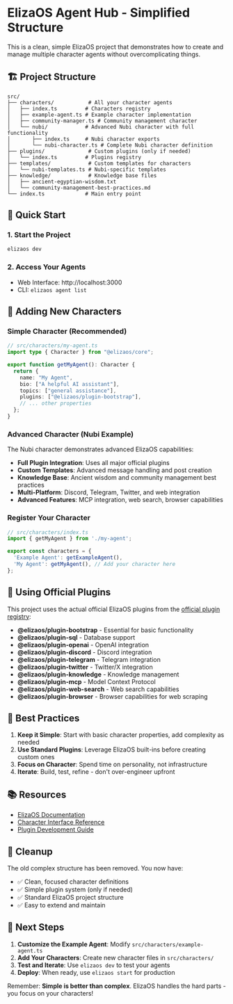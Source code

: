 # ElizaOS Agent Hub - Simplified Structure

This is a clean, simple ElizaOS project that demonstrates how to create and manage multiple character agents without overcomplicating things.

## 🏗️ Project Structure

```
src/
├── characters/           # All your character agents
│   ├── index.ts         # Characters registry
│   ├── example-agent.ts # Example character implementation
│   ├── community-manager.ts # Community management character
│   └── nubi/            # Advanced Nubi character with full functionality
│       ├── index.ts     # Nubi character exports
│       └── nubi-character.ts # Complete Nubi character definition
├── plugins/              # Custom plugins (only if needed)
│   └── index.ts         # Plugins registry
├── templates/            # Custom templates for characters
│   └── nubi-templates.ts # Nubi-specific templates
├── knowledge/            # Knowledge base files
│   ├── ancient-egyptian-wisdom.txt
│   └── community-management-best-practices.md
└── index.ts             # Main entry point
```

## 🚀 Quick Start

### 1. Start the Project
```bash
elizaos dev
```

### 2. Access Your Agents
- Web Interface: http://localhost:3000
- CLI: `elizaos agent list`

## 📝 Adding New Characters

### Simple Character (Recommended)
```typescript
// src/characters/my-agent.ts
import type { Character } from "@elizaos/core";

export function getMyAgent(): Character {
  return {
    name: "My Agent",
    bio: ["A helpful AI assistant"],
    topics: ["general assistance"],
    plugins: ["@elizaos/plugin-bootstrap"],
    // ... other properties
  };
}
```

### Advanced Character (Nubi Example)
The Nubi character demonstrates advanced ElizaOS capabilities:
- **Full Plugin Integration**: Uses all major official plugins
- **Custom Templates**: Advanced message handling and post creation
- **Knowledge Base**: Ancient wisdom and community management best practices
- **Multi-Platform**: Discord, Telegram, Twitter, and web integration
- **Advanced Features**: MCP integration, web search, browser capabilities

### Register Your Character
```typescript
// src/characters/index.ts
import { getMyAgent } from './my-agent';

export const characters = {
  'Example Agent': getExampleAgent(),
  'My Agent': getMyAgent(), // Add your character here
};
```

## 🔌 Using Official Plugins

This project uses the actual official ElizaOS plugins from the [official plugin registry](https://github.com/elizaos-plugins/registry):

- **@elizaos/plugin-bootstrap** - Essential for basic functionality
- **@elizaos/plugin-sql** - Database support
- **@elizaos/plugin-openai** - OpenAI integration
- **@elizaos/plugin-discord** - Discord integration
- **@elizaos/plugin-telegram** - Telegram integration
- **@elizaos/plugin-twitter** - Twitter/X integration
- **@elizaos/plugin-knowledge** - Knowledge management
- **@elizaos/plugin-mcp** - Model Context Protocol
- **@elizaos/plugin-web-search** - Web search capabilities
- **@elizaos/plugin-browser** - Browser capabilities for web scraping

## 🎯 Best Practices

1. **Keep it Simple**: Start with basic character properties, add complexity as needed
2. **Use Standard Plugins**: Leverage ElizaOS built-ins before creating custom ones
3. **Focus on Character**: Spend time on personality, not infrastructure
4. **Iterate**: Build, test, refine - don't over-engineer upfront

## 📚 Resources

- [ElizaOS Documentation](https://elizaos.dev)
- [Character Interface Reference](https://elizaos.dev/docs/character)
- [Plugin Development Guide](https://elizaos.dev/docs/plugins)

## 🧹 Cleanup

The old complex structure has been removed. You now have:
- ✅ Clean, focused character definitions
- ✅ Simple plugin system (only if needed)
- ✅ Standard ElizaOS project structure
- ✅ Easy to extend and maintain

## 🎉 Next Steps

1. **Customize the Example Agent**: Modify `src/characters/example-agent.ts`
2. **Add Your Characters**: Create new character files in `src/characters/`
3. **Test and Iterate**: Use `elizaos dev` to test your agents
4. **Deploy**: When ready, use `elizaos start` for production

Remember: **Simple is better than complex**. ElizaOS handles the hard parts - you focus on your characters!
